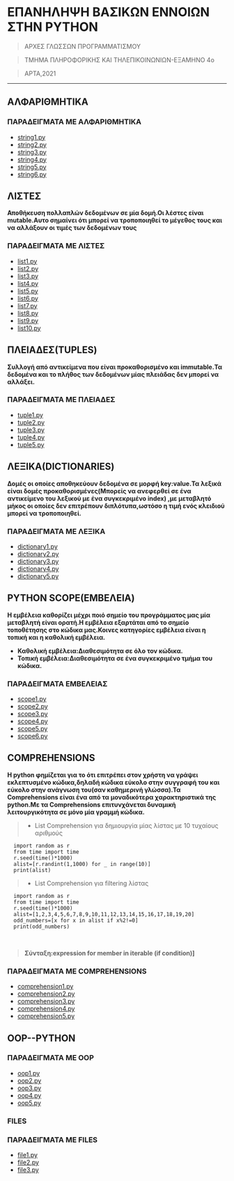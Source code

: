 # ΕΠΑΝΗΛΗΨΗ ΒΑΣΙΚΩΝ ΕΝΝΟΙΩΝ ΣΤΗΝ PYTHON

> ΑΡΧΕΣ ΓΛΩΣΣΩΝ ΠΡΟΓΡΑΜΜΑΤΙΣΜΟΥ
 
> ΤΜΗΜΑ ΠΛΗΡΟΦΟΡΙΚΗΣ ΚΑΙ ΤΗΛΕΠΙΚΟΙΝΩΝΙΩΝ-ΕΞΑΜΗΝΟ 4ο

> ΑΡΤΑ,2021

---

## ΑΛΦΑΡΙΘΜΗΤΙΚΑ

### ΠΑΡΑΔΕΙΓΜΑΤΑ ΜΕ ΑΛΦΑΡΙΘΜΗΤΙΚΑ
  
  * [string1.py](STRINGS/string1.py)
  * [string2.py](STRINGS/string2.py)
  * [string3.py](STRINGS/string3.py)
  * [string4.py](STRINGS/string4.py)
  * [string5.py](STRINGS/string5.py)
  * [string6.py](STRINGS/string6.py)

## ΛΙΣΤΕΣ

**Αποθήκευση πολλαπλών δεδομένων σε μία δομή.Οι λέστες είναι mutable.Αυτο σημαίνει ότι μπορεί να τροποποιηθεί το μέγεθος τους και να αλλάξουν οι τιμές των δεδομένων τους**

### ΠΑΡΑΔΕΙΓΜΑΤΑ ΜΕ ΛΙΣΤΕΣ

* [list1.py](LISTS/list1.py)
* [list2.py](LISTS/list2.py)
* [list3.py](LISTS/list3.py)
* [list4.py](LISTS/list4.py)
* [list5.py](LISTS/list5.py)
* [list6.py](LISTS/list6.py)
* [list7.py](LISTS/list7.py)
* [list8.py](LISTS/list8.py)
* [list9.py](LISTS/list9.py)
* [list10.py](LISTS/list10.py)

## ΠΛΕΙΑΔΕΣ(TUPLES)

**Συλλογή από αντικείμενα που είναι προκαθορισμένο και immutable.Τα δεδομένα και το πλήθος των δεδομένων μίας πλειάδας δεν μπορεί να αλλάξει.**

### ΠΑΡΑΔΕΙΓΜΑΤΑ ΜΕ ΠΛΕΙΑΔΕΣ
* [tuple1.py](TUPLES/tuple1.py)
* [tuple2.py](TUPLES/tuple2.py)
* [tuple3.py](TUPLES/tuple3.py)
* [tuple4.py](TUPLES/tuple4.py)
* [tuple5.py](TUPLES/tuple5.py)

## ΛΕΞΙΚΑ(DICTIONARIES)

**Δομές οι οποίες αποθηκεύουν δεδομένα σε μορφή key:value.Τα λεξικά είναι δομές προκαθορισμένες(Μπορείς να ανεφερθεί σε ένα αντικείμενο του λεξικού με ένα συγκεκριμένο index) ,με μεταβλητό μήκος οι οποίες δεν επιτρέπουν διπλότυπα,ωστόσο η τιμή ενός κλειδιού μπορεί να τροποποιηθεί.**

### ΠΑΡΑΔΕΙΓΜΑΤΑ ΜΕ ΛΕΞΙΚΑ

* [dictionary1.py](DICTIONARIES/dictionary1.py)
* [dictionary2.py](DICTIONARIES/dictionary2.py)
* [dictionary3.py](DICTIONARIES/dictionary3.py)
* [dictionary4.py](DICTIONARIES/dictionary4.py)
* [dictionary5.py](DICTIONARIES/dictionary5.py)

## PYTHON SCOPE(ΕΜΒΕΛΕΙΑ)

**Η εμβέλεια καθορίζει μέχρι ποιό σημείο του προγράμματος μας μία μεταβλητή είναι ορατή.Η εμβέλεια εξαρτάται από το σημείο τοποθέτησης στο κώδικα μας.Κοινες κατηγορίες εμβέλεια είναι η τοπική και η καθολική εμβέλεια.**
 
* **Καθολική εμβέλεια:Διαθεσιμότητα σε όλο τον κώδικα.**
* **Τοπική εμβέλεια:Διαθεσιμότητα σε ένα συγκεκριμένο τμήμα του κώδικα.**

### ΠΑΡΑΔΕΙΓΜΑΤΑ ΕΜΒΕΛΕΙΑΣ

* [scope1.py](SCOPE/scope1.py)
* [scope2.py](SCOPE/scope2.py)
* [scope3.py](SCOPE/scope3.py)
* [scope4.py](SCOPE/scope4.py)
* [scope5.py](SCOPE/scope5.py)
* [scope6.py](SCOPE/scope6.py)

## COMPREHENSIONS

**Η python φημίζεται για το ότι επιτρέπει στον χρήστη να γράψει εκλεπτυσμένο κώδικα,δηλαδή κώδικα εύκολο στην συγγραφή του και εύκολο στην ανάγνωση του(σαν καθημερινή γλώσσα).Τα Comprehensions είναι ένα  από τα μοναδικότερα χαρακτηριστικά της python.Με τα Comprehensions επιτυνχάνεται δυναμική λειτουργικότητα σε μόνο μία γραμμή κώδικα.**

  > * List Comprehension για δημιουργία μίας λίστας με 10 τυχαίους αριθμούς
  ```
    import random as r
    from time import time
    r.seed(time()*1000)
    alist=[r.randint(1,1000) for _ in range(10)]
    print(alist)
  ```
  
  > * List Comprehension για filtering λίστας

  ```
    import random as r
    from time import time
    r.seed(time()*1000)
    alist=[1,2,3,4,5,6,7,8,9,10,11,12,13,14,15,16,17,18,19,20]
    odd_numbers=[x for x in alist if x%2!=0]
    print(odd_numbers)
  ```


  <br>


  >**Σύνταξη:expression for member in iterable (if condition)]**


### ΠΑΡΑΔΕΙΓΜΑΤΑ ΜΕ COMPREHENSIONS

* [comprehension1.py](COMPREHENSIONS/comprehension1.py)
* [comprehension2.py](COMPREHENSIONS/comprehension2.py)
* [comprehension3.py](COMPREHENSIONS/comprehension3.py)
* [comprehension4.py](COMPREHENSIONS/comprehension4.py)
* [comprehension5.py](COMPREHENSIONS/comprehension5.py)

## OOP--PYTHON

### ΠΑΡΑΔΕΙΓΜΑΤΑ ΜΕ OOP
* [oop1.py](OOP/oop1.py)
* [oop2.py](OOP/oop2.py)
* [oop3.py](OOP/oop3.py)
* [oop4.py](OOP/oop4.py)
* [oop5.py](OOP/oop5.py)

### FILES

### ΠΑΡΑΔΕΙΓΜΑΤΑ ME FILES
* [file1.py](FILES/file1.py)
* [file2.py](FILES/file2.py)
* [file3.py](FILES/file3.py)



